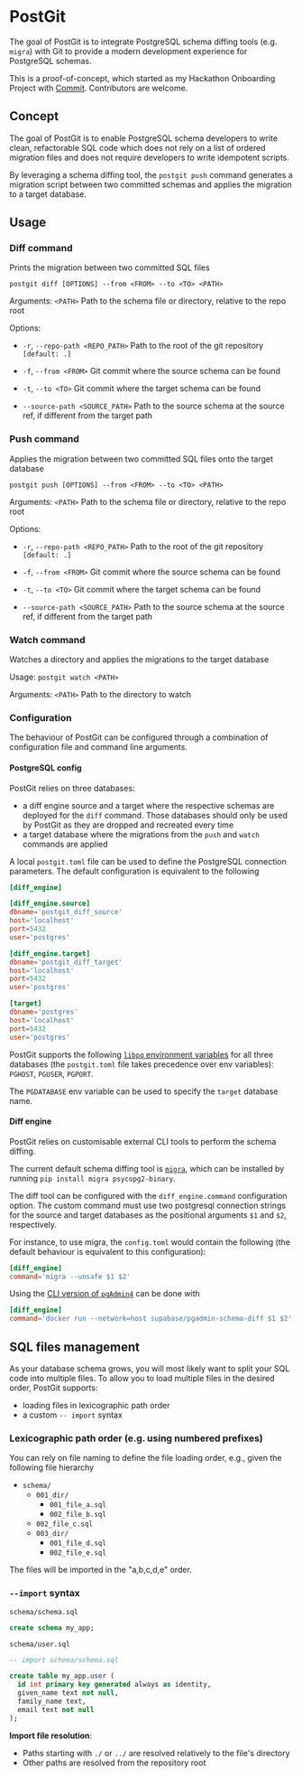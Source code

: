 # PostGit

The goal of PostGit is to integrate PostgreSQL schema diffing tools (e.g. `migra`) with Git to provide a modern development experience for PostgreSQL schemas.

This is a proof-of-concept, which started as my Hackathon Onboarding Project with [Commit](https://commit.dev/). Contributors are welcome.

## Concept

The goal of PostGit is to enable PostgreSQL schema developers to write clean, refactorable SQL code which does not rely on a list of ordered migration files and does not require developers to write idempotent scripts.

By leveraging a schema diffing tool, the `postgit push` command generates a migration script between two committed schemas and applies the migration to a target database.

## Usage

### Diff command

Prints the migration between two committed SQL files

`postgit diff [OPTIONS] --from <FROM> --to <TO> <PATH>`

Arguments:
`<PATH>` Path to the schema file or directory, relative to the repo root

Options:

- `-r`, `--repo-path <REPO_PATH>` Path to the root of the git repository `[default: .]`

- `-f`, `--from <FROM>` Git commit where the source schema can be found
- `-t`, `--to <TO>` Git commit where the target schema can be found
- `--source-path <SOURCE_PATH>` Path to the source schema at the source ref, if different from the target path

### Push command

Applies the migration between two committed SQL files onto the target database

`postgit push [OPTIONS] --from <FROM> --to <TO> <PATH>`

Arguments:
`<PATH>` Path to the schema file or directory, relative to the repo root

Options:

- `-r`, `--repo-path <REPO_PATH>` Path to the root of the git repository `[default: .]`

- `-f`, `--from <FROM>` Git commit where the source schema can be found
- `-t`, `--to <TO>` Git commit where the target schema can be found
- `--source-path <SOURCE_PATH>` Path to the source schema at the source ref, if different from the target path

### Watch command

Watches a directory and applies the migrations to the target database

Usage: `postgit watch <PATH>`

Arguments:
`<PATH>` Path to the directory to watch

### Configuration

The behaviour of PostGit can be configured through a combination of configuration file and command line arguments.

#### PostgreSQL config

PostGit relies on three databases:

- a diff engine source and a target where the respective schemas are deployed for the `diff` command. Those databases should only be used by PostGit as they are dropped and recreated every time
- a target database where the migrations from the `push` and `watch` commands are applied

A local `postgit.toml` file can be used to define the PostgreSQL connection parameters. The default configuration is equivalent to the following

```toml
[diff_engine]

[diff_engine.source]
dbname='postgit_diff_source'
host='localhost'
port=5432
user='postgres'

[diff_engine.target]
dbname='postgit_diff_target'
host='localhost'
port=5432
user='postgres'

[target]
dbname='postgres'
host='localhost'
port=5432
user='postgres'
```

PostGit supports the following [`libpq` environment variables](https://www.postgresql.org/docs/current/libpq-envars.html) for all three databases (the `postgit.toml` file takes precedence over env variables): `PGHOST`, `PGUSER`, `PGPORT`.

The `PGDATABASE` env variable can be used to specify the `target` database name.

#### Diff engine

PostGit relies on customisable external CLI tools to perform the schema diffing.

The current default schema diffing tool is [`migra`](https://github.com/djrobstep/migra), which can be installed by running `pip install migra psycopg2-binary`.

The diff tool can be configured with the `diff_engine.command` configuration option. The custom command must use two postgresql connection strings for the source and target databases as the positional arguments `$1` and `$2`, respectively.

For instance, to use migra, the `config.toml` would contain the following (the default behaviour is equivalent to this configuration):

```toml
[diff_engine]
command='migra --unsafe $1 $2'
```

Using the [CLI version of `pgAdmin4`](https://supabase.com/blog/supabase-cli#choosing-the-best-diff-tool) can be done with

```toml
[diff_engine]
command='docker run --network=host supabase/pgadmin-schema-diff $1 $2'
```

## SQL files management

As your database schema grows, you will most likely want to split your SQL code into multiple files.
To allow you to load multiple files in the desired order, PostGit supports:

- loading files in lexicographic path order
- a custom `-- import` syntax

### Lexicographic path order (e.g. using numbered prefixes)

You can rely on file naming to define the file loading order, e.g., given the following file hierarchy

- `schema/`
  - `001_dir/`
    - `001_file_a.sql`
    - `002_file_b.sql`
  - `002_file_c.sql`
  - `003_dir/`
    - `001_file_d.sql`
    - `002_file_e.sql`

The files will be imported in the "a,b,c,d,e" order.

### `--import` syntax

`schema/schema.sql`

```sql
create schema my_app;
```

`schema/user.sql`

```sql
-- import schema/schema.sql

create table my_app.user (
  id int primary key generated always as identity,
  given_name text not null,
  family_name text,
  email text not null
);
```

**Import file resolution**:

- Paths starting with `./` or `../` are resolved relatively to the file's directory
- Other paths are resolved from the repository root
